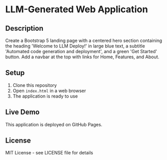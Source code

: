 # LLM-Generated Web Application

## Description
Create a Bootstrap 5 landing page with a centered hero section containing the heading 'Welcome to LLM Deploy!' in large blue text, a subtitle 'Automated code generation and deployment', and a green 'Get Started' button. Add a navbar at the top with links for Home, Features, and About.

## Setup
1. Clone this repository
2. Open `index.html` in a web browser
3. The application is ready to use

## Live Demo
This application is deployed on GitHub Pages.

## License
MIT License - see LICENSE file for details
